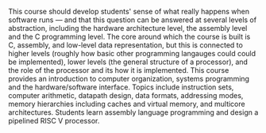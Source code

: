 This course should develop students' sense of what really happens when software runs — and that this question can be answered at several levels of abstraction, including the hardware architecture level, the assembly level and the C programming level. The core around which the course is built is C, assembly, and low-level data representation, but this is connected to higher levels (roughly how basic other programming langauges could could be implemented), lower levels (the general structure of a processor), and the role of the processor and its how it is implemented. This course provides an introduction to computer organization, systems programming and the hardware/software interface. Topics include instruction sets, computer arithmetic, datapath design, data formats, addressing modes, memory hierarchies including caches and virtual memory, and multicore architectures. Students learn assembly language programming and design a pipelined RISC V processor.
